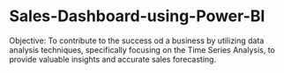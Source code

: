 # Sales-Dashboard-using-Power-BI
Objective: To contribute to the success od a business by utilizing data analysis techniques, specifically focusing on the Time Series Analysis, to provide valuable insights and accurate sales forecasting.
